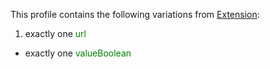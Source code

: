 This profile contains the following variations from [Extension](http://hl7.org/fhir/STU3/Extension):

1. exactly one <span style='color:green'> url </span> 
  * exactly one <span style='color:green'> valueBoolean </span> 